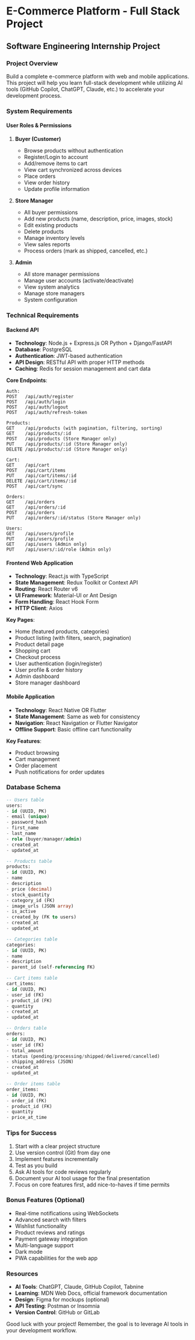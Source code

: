 # E-Commerce Platform - Full Stack Project
## Software Engineering Internship Project

### Project Overview
Build a complete e-commerce platform with web and mobile applications. This project will help you learn full-stack development while utilizing AI tools (GitHub Copilot, ChatGPT, Claude, etc.) to accelerate your development process.

### System Requirements

#### User Roles & Permissions
1. **Buyer (Customer)**
   - Browse products without authentication
   - Register/Login to account
   - Add/remove items to cart
   - View cart synchronized across devices
   - Place orders
   - View order history
   - Update profile information

2. **Store Manager**
   - All buyer permissions
   - Add new products (name, description, price, images, stock)
   - Edit existing products
   - Delete products
   - Manage inventory levels
   - View sales reports
   - Process orders (mark as shipped, cancelled, etc.)

3. **Admin**
   - All store manager permissions
   - Manage user accounts (activate/deactivate)
   - View system analytics
   - Manage store managers
   - System configuration

### Technical Requirements

#### Backend API
- **Technology**: Node.js + Express.js OR Python + Django/FastAPI
- **Database**: PostgreSQL
- **Authentication**: JWT-based authentication
- **API Design**: RESTful API with proper HTTP methods
- **Caching**: Redis for session management and cart data

**Core Endpoints**:
```
Auth:
POST   /api/auth/register
POST   /api/auth/login
POST   /api/auth/logout
POST   /api/auth/refresh-token

Products:
GET    /api/products (with pagination, filtering, sorting)
GET    /api/products/:id
POST   /api/products (Store Manager only)
PUT    /api/products/:id (Store Manager only)
DELETE /api/products/:id (Store Manager only)

Cart:
GET    /api/cart
POST   /api/cart/items
PUT    /api/cart/items/:id
DELETE /api/cart/items/:id
POST   /api/cart/sync

Orders:
GET    /api/orders
GET    /api/orders/:id
POST   /api/orders
PUT    /api/orders/:id/status (Store Manager only)

Users:
GET    /api/users/profile
PUT    /api/users/profile
GET    /api/users (Admin only)
PUT    /api/users/:id/role (Admin only)
```

#### Frontend Web Application
- **Technology**: React.js with TypeScript
- **State Management**: Redux Toolkit or Context API
- **Routing**: React Router v6
- **UI Framework**: Material-UI or Ant Design
- **Form Handling**: React Hook Form
- **HTTP Client**: Axios

**Key Pages**:
- Home (featured products, categories)
- Product listing (with filters, search, pagination)
- Product detail page
- Shopping cart
- Checkout process
- User authentication (login/register)
- User profile & order history
- Admin dashboard
- Store manager dashboard

#### Mobile Application
- **Technology**: React Native OR Flutter
- **State Management**: Same as web for consistency
- **Navigation**: React Navigation or Flutter Navigator
- **Offline Support**: Basic offline cart functionality

**Key Features**:
- Product browsing
- Cart management
- Order placement
- Push notifications for order updates

### Database Schema

```sql
-- Users table
users:
- id (UUID, PK)
- email (unique)
- password_hash
- first_name
- last_name
- role (buyer/manager/admin)
- created_at
- updated_at

-- Products table
products:
- id (UUID, PK)
- name
- description
- price (decimal)
- stock_quantity
- category_id (FK)
- image_urls (JSON array)
- is_active
- created_by (FK to users)
- created_at
- updated_at

-- Categories table
categories:
- id (UUID, PK)
- name
- description
- parent_id (self-referencing FK)

-- Cart items table
cart_items:
- id (UUID, PK)
- user_id (FK)
- product_id (FK)
- quantity
- created_at
- updated_at

-- Orders table
orders:
- id (UUID, PK)
- user_id (FK)
- total_amount
- status (pending/processing/shipped/delivered/cancelled)
- shipping_address (JSON)
- created_at
- updated_at

-- Order items table
order_items:
- id (UUID, PK)
- order_id (FK)
- product_id (FK)
- quantity
- price_at_time
```

### Tips for Success
1. Start with a clear project structure
2. Use version control (Git) from day one
3. Implement features incrementally
4. Test as you build
5. Ask AI tools for code reviews regularly
6. Document your AI tool usage for the final presentation
7. Focus on core features first, add nice-to-haves if time permits

### Bonus Features (Optional)
- Real-time notifications using WebSockets
- Advanced search with filters
- Wishlist functionality
- Product reviews and ratings
- Payment gateway integration 
- Multi-language support
- Dark mode
- PWA capabilities for the web app

### Resources
- **AI Tools**: ChatGPT, Claude, GitHub Copilot, Tabnine
- **Learning**: MDN Web Docs, official framework documentation
- **Design**: Figma for mockups (optional)
- **API Testing**: Postman or Insomnia
- **Version Control**: GitHub or GitLab

Good luck with your project! Remember, the goal is to leverage AI tools in your development workflow.